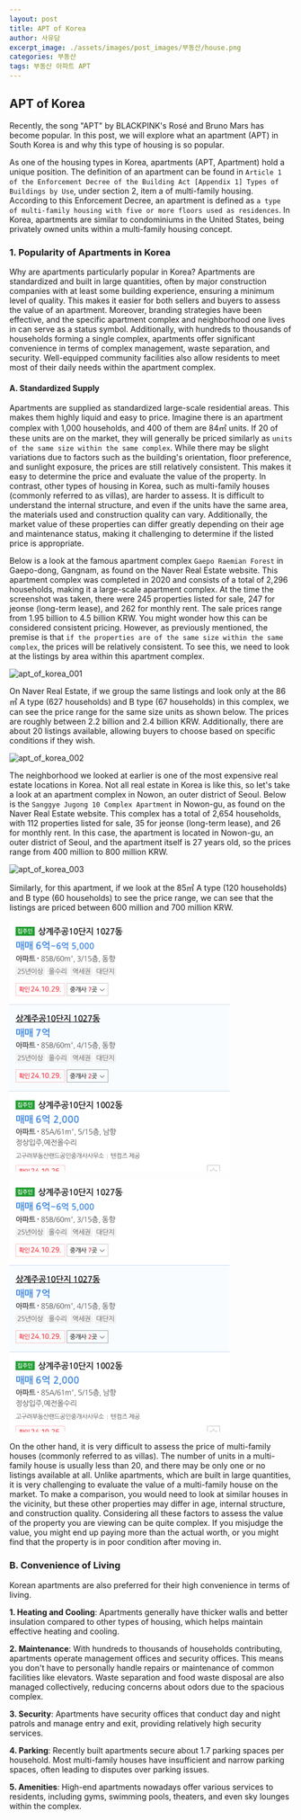 ```yaml
---
layout: post
title: APT of Korea
author: 사유담
excerpt_image: ./assets/images/post_images/부동산/house.png
categories: 부동산
tags: 부동산 아파트 APT
---
```



## APT of Korea
Recently, the song "APT" by BLACKPINK's Rosé and Bruno Mars has become popular. In this post, we will explore what an apartment (APT) in South Korea is and why this type of housing is so popular.

As one of the housing types in Korea, apartments (APT, Apartment) hold a unique position. The definition of an apartment can be found in `Article 1 of the Enforcement Decree of the Building Act [Appendix 1] Types of Buildings by Use`, under section 2, item a of multi-family housing. According to this Enforcement Decree, an apartment is defined as `a type of multi-family housing with five or more floors used as residences`. In Korea, apartments are similar to condominiums in the United States, being privately owned units within a multi-family housing concept.

### 1. Popularity of Apartments in Korea
Why are apartments particularly popular in Korea? Apartments are standardized and built in large quantities, often by major construction companies with at least some building experience, ensuring a minimum level of quality. This makes it easier for both sellers and buyers to assess the value of an apartment. Moreover, branding strategies have been effective, and the specific apartment complex and neighborhood one lives in can serve as a status symbol. Additionally, with hundreds to thousands of households forming a single complex, apartments offer significant convenience in terms of complex management, waste separation, and security. Well-equipped community facilities also allow residents to meet most of their daily needs within the apartment complex.

#### A. Standardized Supply
Apartments are supplied as standardized large-scale residential areas. This makes them highly liquid and easy to price. Imagine there is an apartment complex with 1,000 households, and 400 of them are 84㎡ units. If 20 of these units are on the market, they will generally be priced similarly as `units of the same size within the same complex`. While there may be slight variations due to factors such as the building's orientation, floor preference, and sunlight exposure, the prices are still relatively consistent. This makes it easy to determine the price and evaluate the value of the property. In contrast, other types of housing in Korea, such as multi-family houses (commonly referred to as villas), are harder to assess. It is difficult to understand the internal structure, and even if the units have the same area, the materials used and construction quality can vary. Additionally, the market value of these properties can differ greatly depending on their age and maintenance status, making it challenging to determine if the listed price is appropriate.

Below is a look at the famous apartment complex `Gaepo Raemian Forest` in Gaepo-dong, Gangnam, as found on the Naver Real Estate website. This apartment complex was completed in 2020 and consists of a total of 2,296 households, making it a large-scale apartment complex. At the time the screenshot was taken, there were 245 properties listed for sale, 247 for jeonse (long-term lease), and 262 for monthly rent. The sale prices range from 1.95 billion to 4.5 billion KRW. You might wonder how this can be considered consistent pricing. However, as previously mentioned, the premise is that `if the properties are of the same size within the same complex`, the prices will be relatively consistent. To see this, we need to look at the listings by area within this apartment complex.

![apt_of_korea_001](/assets/images/post_images/부동산/apt-of-korea-001.png)

On Naver Real Estate, if we group the same listings and look only at the 86㎡ A type (627 households) and B type (67 households) in this complex, we can see the price range for the same size units as shown below. The prices are roughly between 2.2 billion and 2.4 billion KRW. Additionally, there are about 20 listings available, allowing buyers to choose based on specific conditions if they wish.

![apt_of_korea_002](/assets/images/post_images/부동산/apt-of-korea-002.png)

The neighborhood we looked at earlier is one of the most expensive real estate locations in Korea. Not all real estate in Korea is like this, so let's take a look at an apartment complex in Nowon, an outer district of Seoul. Below is the `Sanggye Jugong 10 Complex Apartment` in Nowon-gu, as found on the Naver Real Estate website. This complex has a total of 2,654 households, with 112 properties listed for sale, 35 for jeonse (long-term lease), and 26 for monthly rent. In this case, the apartment is located in Nowon-gu, an outer district of Seoul, and the apartment itself is 27 years old, so the prices range from 400 million to 800 million KRW.

![apt_of_korea_003](/assets/images/post_images/부동산/apt-of-korea-003.png)

Similarly, for this apartment, if we look at the 85㎡ A type (120 households) and B type (60 households) to see the price range, we can see that the listings are priced between 600 million and 700 million KRW.

<img src="/assets/images/post_images/부동산/apt_of_korea_004.png">

![apt_of_korea_004](/assets/images/post_images/부동산/apt_of_korea_004.png)

On the other hand, it is very difficult to assess the price of multi-family houses (commonly referred to as villas). The number of units in a multi-family house is usually less than 20, and there may be only one or no listings available at all. Unlike apartments, which are built in large quantities, it is very challenging to evaluate the value of a multi-family house on the market. To make a comparison, you would need to look at similar houses in the vicinity, but these other properties may differ in age, internal structure, and construction quality. Considering all these factors to assess the value of the property you are viewing can be quite complex. If you misjudge the value, you might end up paying more than the actual worth, or you might find that the property is in poor condition after moving in.

### B. Convenience of Living
Korean apartments are also preferred for their high convenience in terms of living.

**1. Heating and Cooling**: Apartments generally have thicker walls and better insulation compared to other types of housing, which helps maintain effective heating and cooling.

**2. Maintenance**: With hundreds to thousands of households contributing, apartments operate management offices and security offices. This means you don't have to personally handle repairs or maintenance of common facilities like elevators. Waste separation and food waste disposal are also managed collectively, reducing concerns about odors due to the spacious complex.

**3. Security**: Apartments have security offices that conduct day and night patrols and manage entry and exit, providing relatively high security services.

**4. Parking**: Recently built apartments secure about 1.7 parking spaces per household. Most multi-family houses have insufficient and narrow parking spaces, often leading to disputes over parking issues.

**5. Amenities**: High-end apartments nowadays offer various services to residents, including gyms, swimming pools, theaters, and even sky lounges within the complex.

